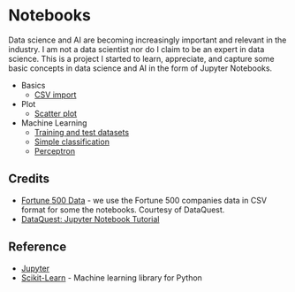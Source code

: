 # Notebooks

Data science and AI are becoming increasingly important and relevant in the industry. I am not a data scientist nor do I claim to be an expert in data science. This is a project I started to learn, appreciate, and capture some basic concepts in data science and AI in the form of Jupyter Notebooks.

* Basics
  * [CSV import](basics/csv_import.ipynb)
* Plot
  * [Scatter plot](plots/scatter.ipynb)
* Machine Learning
  * [Training and test datasets](ml/train_test_data.ipynb)
  * [Simple classification](ml/simple_classifiers.ipynb)
  * [Perceptron](ml/perceptron.ipynb)

## Credits

* [Fortune 500 Data](data/fortune500.csv) - we use the Fortune 500 companies data in CSV format for some the notebooks. Courtesy of DataQuest.
* [DataQuest: Jupyter Notebook Tutorial](https://www.dataquest.io/blog/jupyter-notebook-tutorial/)

## Reference

* [Jupyter](https://jupyter.org/)
* [Scikit-Learn](https://scikit-learn.org/) - Machine learning library for Python